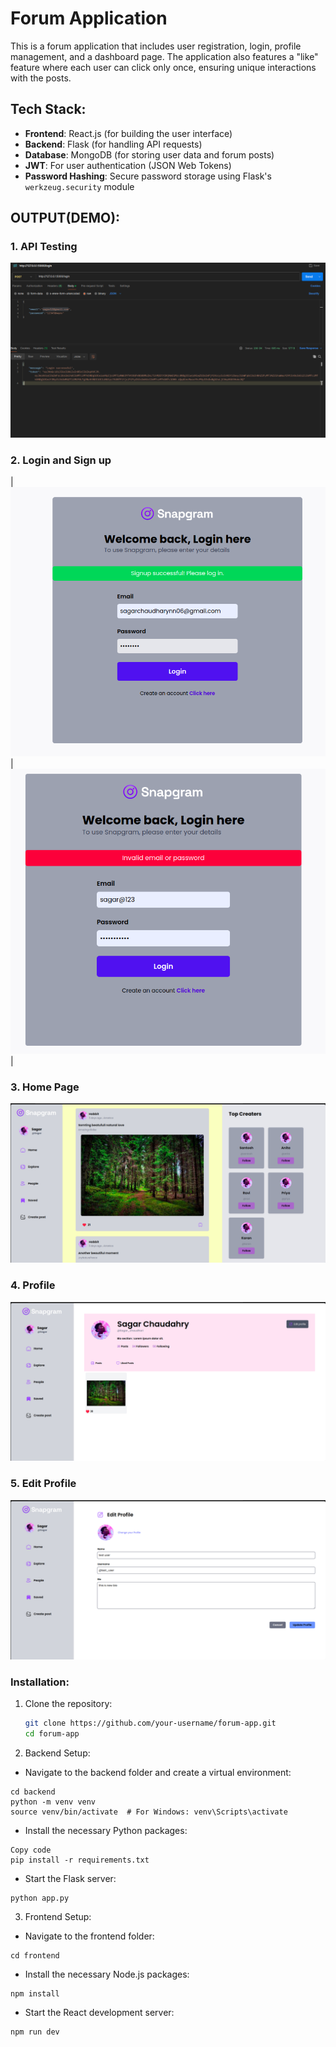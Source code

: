 # Forum Application

This is a forum application that includes user registration, login, profile management, and a dashboard page. The application also features a "like" feature where each user can click only once, ensuring unique interactions with the posts.
## Tech Stack:
- **Frontend**: React.js (for building the user interface)
- **Backend**: Flask (for handling API requests)
- **Database**: MongoDB (for storing user data and forum posts)
- **JWT**: For user authentication (JSON Web Tokens)
- **Password Hashing**: Secure password storage using Flask's `werkzeug.security` module

## OUTPUT(DEMO):
### 1. API Testing
![API Testing](s-apitest.png)

### 2. Login and Sign up
| ![Login](s-login.png) | ![Wrong Login](s-wrong-login.png) |

### 3. Home Page
![Home Page](s-homepage.png)

### 4. Profile
![API Testing](s-profilepage.png)

### 5. Edit Profile
![API Testing](s-editprofile.png)






### Installation:

1. Clone the repository:
   ```bash
   git clone https://github.com/your-username/forum-app.git
   cd forum-app
   ```
2. Backend Setup:
- Navigate to the backend folder and create a virtual environment:

```
cd backend
python -m venv venv
source venv/bin/activate  # For Windows: venv\Scripts\activate
```

- Install the necessary Python packages:
```
Copy code
pip install -r requirements.txt
```
- Start the Flask server:
```
python app.py
```
3. Frontend Setup:

- Navigate to the frontend folder:
```
cd frontend

```
- Install the necessary Node.js packages:
```
npm install
```
- Start the React development server:
```
npm run dev
```

